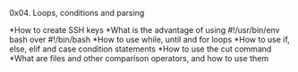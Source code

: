 0x04. Loops, conditions and parsing

*How to create SSH keys
*What is the advantage of using #!/usr/bin/env bash over #!/bin/bash
*How to use while, until and for loops
*How to use if, else, elif and case condition statements
*How to use the cut command
*What are files and other comparison operators, and how to use them
